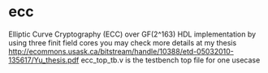 # ecc
Elliptic Curve Cryptography (ECC) over GF(2^163) HDL implementation by using three finit field cores
you may check more details at my thesis
http://ecommons.usask.ca/bitstream/handle/10388/etd-05032010-135617/Yu_thesis.pdf
ecc_top_tb.v is the testbench top file for one usecase
